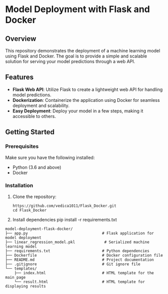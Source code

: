 # Model Deployment with Flask and Docker

## Overview

This repository demonstrates the deployment of a machine learning model using Flask and Docker. The goal is to provide a simple and scalable solution for serving your model predictions through a web API.

## Features

- **Flask Web API**: Utilize Flask to create a lightweight web API for handling model predictions.
- **Dockerization**: Containerize the application using Docker for seamless deployment and scalability.
- **Easy Deployment**: Deploy your model in a few steps, making it accessible to others.

## Getting Started

### Prerequisites


Make sure you have the following installed:

- Python (3.6 and above)
- Docker

### Installation

1. Clone the repository:

   ```
   https://github.com/vedica1011/Flask_Docker.git
   cd Flask_Docker
2. Install dependencies
     pip install -r requirements.txt

```   
model-deployment-flask-docker/
├── app.py                                 # Flask application for model deployment
├── linear_regression_model.pkl             # Serialized machine learning model
├── requirements.txt                       # Python dependencies
├── Dockerfile                             # Docker configuration file
├── README.md                              # Project documentation
├── .gitignore                             # Git ignore file
└── templates/
    ├── index.html                         # HTML template for the main page
    └── result.html                        # HTML template for displaying results


